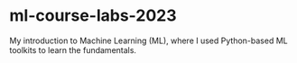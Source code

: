 # ml-course-labs-2023
My introduction to Machine Learning (ML), where I used Python-based ML toolkits to learn the fundamentals.
